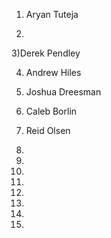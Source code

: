 
1) Aryan Tuteja

2)

3)Derek Pendley

4) Andrew Hiles

5) Joshua Dreesman

6) Caleb Borlin

7) Reid Olsen

8)

9)

10)

11)

12)

13)

14)

15)

